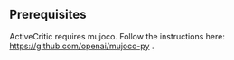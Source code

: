 ## Prerequisites 
ActiveCritic requires mujoco. Follow the instructions here: https://github.com/openai/mujoco-py .